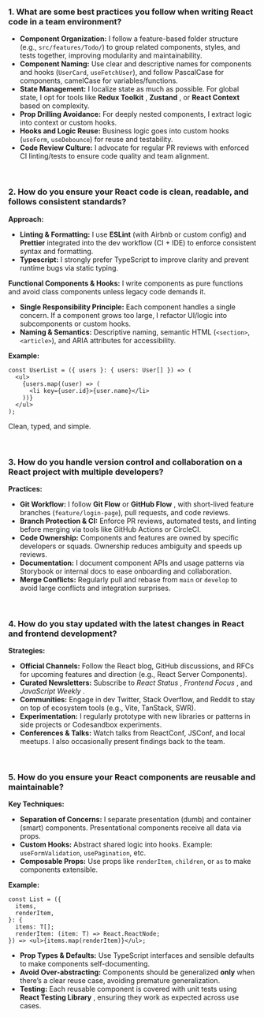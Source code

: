 ### 1. What are some best practices you follow when writing React code in a team environment?

- **Component Organization:** I follow a feature-based folder structure (e.g., `src/features/Todo/`) to group related components, styles, and tests together, improving modularity and maintainability.
- **Component Naming:** Use clear and descriptive names for components and hooks (`UserCard`, `useFetchUser`), and follow PascalCase for components, camelCase for variables/functions.
- **State Management:** I localize state as much as possible. For global state, I opt for tools like **Redux Toolkit** , **Zustand** , or **React Context** based on complexity.
- **Prop Drilling Avoidance:** For deeply nested components, I extract logic into context or custom hooks.
- **Hooks and Logic Reuse:** Business logic goes into custom hooks (`useForm`, `useDebounce`) for reuse and testability.
- **Code Review Culture:** I advocate for regular PR reviews with enforced CI linting/tests to ensure code quality and team alignment.

<br />

### 2. How do you ensure your React code is clean, readable, and follows consistent standards?

**Approach:**

- **Linting & Formatting:** I use **ESLint** (with Airbnb or custom config) and **Prettier** integrated into the dev workflow (CI + IDE) to enforce consistent syntax and formatting.
- **Typescript:** I strongly prefer TypeScript to improve clarity and prevent runtime bugs via static typing.

**Functional Components & Hooks:** I write components as pure functions and avoid class components unless legacy code demands it.

- **Single Responsibility Principle:** Each component handles a single concern. If a component grows too large, I refactor UI/logic into subcomponents or custom hooks.
- **Naming & Semantics:** Descriptive naming, semantic HTML (`<section>`, `<article>`), and ARIA attributes for accessibility.

**Example:**

```tsx
const UserList = ({ users }: { users: User[] }) => (
  <ul>
    {users.map((user) => (
      <li key={user.id}>{user.name}</li>
    ))}
  </ul>
);
```

Clean, typed, and simple.

<br />

### 3. How do you handle version control and collaboration on a React project with multiple developers?

**Practices:**

- **Git Workflow:** I follow **Git Flow** or **GitHub Flow** , with short-lived feature branches (`feature/login-page`), pull requests, and code reviews.
- **Branch Protection & CI:** Enforce PR reviews, automated tests, and linting before merging via tools like GitHub Actions or CircleCI.
- **Code Ownership:** Components and features are owned by specific developers or squads. Ownership reduces ambiguity and speeds up reviews.
- **Documentation:** I document component APIs and usage patterns via Storybook or internal docs to ease onboarding and collaboration.
- **Merge Conflicts:** Regularly pull and rebase from `main` or `develop` to avoid large conflicts and integration surprises.

<br />

### 4. How do you stay updated with the latest changes in React and frontend development?

**Strategies:**

- **Official Channels:** Follow the React blog, GitHub discussions, and RFCs for upcoming features and direction (e.g., React Server Components).
- **Curated Newsletters:** Subscribe to _React Status_ , _Frontend Focus_ , and _JavaScript Weekly_ .
- **Communities:** Engage in dev Twitter, Stack Overflow, and Reddit to stay on top of ecosystem tools (e.g., Vite, TanStack, SWR).
- **Experimentation:** I regularly prototype with new libraries or patterns in side projects or Codesandbox experiments.
- **Conferences & Talks:** Watch talks from ReactConf, JSConf, and local meetups. I also occasionally present findings back to the team.

<br />

### 5. How do you ensure your React components are reusable and maintainable?

**Key Techniques:**

- **Separation of Concerns:** I separate presentation (dumb) and container (smart) components. Presentational components receive all data via props.
- **Custom Hooks:** Abstract shared logic into hooks. Example: `useFormValidation`, `usePagination`, etc.
- **Composable Props:** Use props like `renderItem`, `children`, or `as` to make components extensible.

**Example:**

```tsx
const List = ({
  items,
  renderItem,
}: {
  items: T[];
  renderItem: (item: T) => React.ReactNode;
}) => <ul>{items.map(renderItem)}</ul>;
```

- **Prop Types & Defaults:** Use TypeScript interfaces and sensible defaults to make components self-documenting.
- **Avoid Over-abstracting:** Components should be generalized **only** when there’s a clear reuse case, avoiding premature generalization.
- **Testing:** Each reusable component is covered with unit tests using **React Testing Library** , ensuring they work as expected across use cases.

